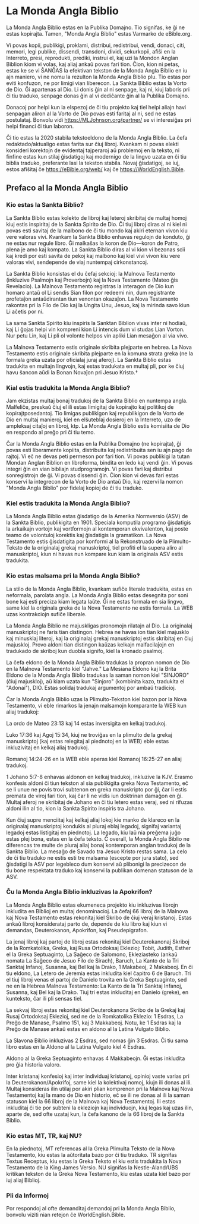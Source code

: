# La Monda Angla Biblio

La Monda Angla Biblio estas en la Publika Domajno. Tio signifas, ke ĝi ne estas kopirajta. Tamen, "Monda Angla Biblio" estas Varmarko de eBible.org.

Vi povas kopii, publikigi, proklami, distribui, redistribui, vendi, donaci, citi, memori, legi publike, dissendi, transdoni, dividi, sekurkopii, afiŝi en la Interreto, presi, reprodukti, prediki, instrui el, kaj uzi la Mondon Anglan Biblion kiom vi volas, kaj aliaj ankaŭ povas fari tion. Ĉion, kion ni petas, estas ke se vi ŜANĜAS la efektivan tekston de la Monda Angla Biblio en iu ajn maniero, vi ne nomu la rezulton la Monda Angla Biblio plu. Tio estas por eviti konfuzon, ne por limigi vian liberecon. La Sankta Biblio estas la Vorto de Dio. Ĝi apartenas al Dio. Li donis ĝin al ni senpage, kaj ni, kiuj laboris pri ĉi tiu traduko, senpage donas ĝin al vi dediĉante ĝin al la Publika Domajno.

Donacoj por helpi kun la elspezoj de ĉi tiu projekto kaj tiel helpi aliajn havi senpagan aliron al la Vorto de Dio povas esti faritaj al ni, sed ne estas postulataj. Bonvolu vidi https://MLJohnson.org/partner/ se vi interesiĝas pri helpi financi ĉi tiun laboron.

Ĉi tio estas la 2020 stabila tekstoeldono de la Monda Angla Biblio. La ĉefa redaktado/aktualigo estas farita sur ĉiuj libroj. Kvankam ni povas elekti konsideri korektojn de evidentaj tajperaroj aŭ problemoj en la teksto, ni finfine estas kun stilaj ĝisdatigoj kaj modernigo de la lingvo uzata en ĉi tiu biblia traduko, preferante lasi la tekston stabila. Novaj ĝisdatigoj, se iuj, estos afiŝitaj ĉe https://eBible.org/web/ kaj ĉe https://WorldEnglish.Bible.

## Prefaco al la Monda Angla Biblio

### Kio estas la Sankta Biblio?

La Sankta Biblio estas kolekto de libroj kaj leteroj skribitaj de multaj homoj kiuj estis inspiritaj de la Sankta Spirito de Dio. Ĉi tiuj libroj diras al ni kiel ni povas esti savitaj de la malbono de ĉi tiu mondo kaj akiri eternan vivon kiu vere valoras vivi. Kvankam la Sankta Biblio enhavas regulojn de konduto, ĝi ne estas nur regule libro. Ĝi malkaŝas la koron de Dio—koron de Patro, plena je amo kaj kompato. La Sankta Biblio diras al vi kion vi bezonas scii kaj kredi por esti savita de pekoj kaj malbono kaj kiel vivi vivon kiu vere valoras vivi, sendepende de viaj nuntempaj cirkonstancoj.

La Sankta Biblio konsistas el du ĉefaj sekcioj: la Malnova Testamento (inkluzive Psalmojn kaj Proverbojn) kaj la Nova Testamento (Mateo ĝis Revelacio). La Malnova Testamento registras la interagon de Dio kun homaro antaŭ ol Li sendis Sian filon por redeemi nin, dum registrante profetaĵon antaŭdirantan tiun venontan okazaĵon. La Nova Testamento rakontas pri la Filo de Dio kaj la Ungita Unu, Jesuo, kaj la mirinda savo kiun Li aĉetis por ni.

La sama Sankta Spirito kiu inspiris la Sanktan Biblion vivas inter ni hodiaŭ, kaj Li ĝojas helpi vin kompreni kion Li intencis dum vi studas Lian Vorton. Nur petu Lin, kaj Li pli ol volonte helpos vin apliki Lian mesaĝon al via vivo.

La Malnova Testamento estis originale skribita plejparte en hebrea. La Nova Testamento estis originale skribita plejparte en la komuna strata greka (ne la formala greka uzata por oficialaj juraj aferoj). La Sankta Biblio estas tradukita en multajn lingvojn, kaj estas tradukata en multaj pli, por ke ĉiuj havu ŝancon aŭdi la Bonan Novaĵon pri Jesuo Kristo.†

### Kial estis tradukita la Monda Angla Biblio?

Jam ekzistas multaj bonaj tradukoj de la Sankta Biblio en nuntempa angla. Malfeliĉe, preskaŭ ĉiuj el ili estas limigitaj de kopirajto kaj politikoj de kopirajtposedantoj. Tio limigas publikigon kaj republikigon de la Vorto de Dio en multaj manieroj, kiel en elŝuteblaj dosieroj en la Interreto, uzo de ampleksaj citaĵoj en libroj, ktp. La Monda Angla Biblio estis komisiita de Dio en respondo al preĝo pri ĉi tiu temo.

Ĉar la Monda Angla Biblio estas en la Publika Domajno (ne kopirajta), ĝi povas esti liberamente kopiita, distribuita kaj redistribuita sen iu ajn pago de rajtoj. Vi eĉ ne devas peti permeson por fari tion. Vi povas publikigi la tutan Mondan Anglan Biblion en libroforma, bindita en ledo kaj vendi ĝin. Vi povas integri ĝin en vian bibliajn studprogramojn. Vi povas fari kaj distribui sonregistrojn de ĝi. Vi povas dissendi ĝin. Ĉion kion vi devas fari estas konservi la integrecon de la Vorto de Dio antaŭ Dio, kaj rezervi la nomon "Monda Angla Biblio" por fidelaj kopioj de ĉi tiu traduko.

### Kiel estis tradukita la Monda Angla Biblio?

La Monda Angla Biblio estas ĝisdatigo de la Amerika Normversio (ASV) de la Sankta Biblio, publikigita en 1901. Speciala komputila programo ĝisdatigis la arkaikajn vortojn kaj vortformojn al kontemporan ekvivalenton, kaj poste teamo de volontuloj korektis kaj ĝisdatigis la gramatikon. La Nova Testamento estis ĝisdatigita por konformi al la Rekonstruado de la Plimulto-Teksto de la originalaj grekaj manuskriptoj, tiel profiti el la supera aliro al manuskriptoj, kiun ni havas nun kompare kun kiam la originala ASV estis tradukita.

### Kio estas malsama pri la Monda Angla Biblio?

La stilo de la Monda Angla Biblio, kvankam sufiĉe literale tradukita, estas en neformala, parolata angla. La Monda Angla Biblio estas desegnita por soni bone kaj esti preciza kiam legata laŭte. Ĝi ne estas formala en sia lingvo, same kiel la originala greka de la Nova Testamento ne estis formala. La WEB uzas kontrakciojn sufiĉe liberale.

La Monda Angla Biblio ne majuskligas pronomojn rilatajn al Dio. La originalaj manuskriptoj ne faris tian distingon. Hebrea ne havas ion tian kiel majusklo kaj minusklaj literoj, kaj la originalaj grekaj manuskriptoj estis skribitaj en ĉiuj majuskloj. Provo aldoni tian distingon kaŭzas kelkajn malfacilaĵojn en tradukado de skriboj kun duobla signifo, kiel la kronado psalmoj.

La ĉefa eldono de la Monda Angla Biblio tradukas la propran nomon de Dio en la Malnova Testamento kiel "Jahve." La Mesiana Eldono kaj la Brita Eldono de la Monda Angla Biblio tradukas la saman nomon kiel "SINJORO" (ĉiuj majuskloj), aŭ kiam uzata kun "Sinjoro" (kombinita kazo, tradukita el "Adonai"), DIO. Estas solidaj tradukaj argumentoj por ambaŭ tradicioj.

Ĉar la Monda Angla Biblio uzas la Plimulto-Tekston kiel bazon por la Nova Testamento, vi eble rimarkos la jenajn malsamojn komparante la WEB kun aliaj tradukoj:

La ordo de Mateo 23:13 kaj 14 estas inversigita en kelkaj tradukoj.

Luko 17:36 kaj Agoj 15:34, kiuj ne troviĝas en la plimulto de la grekaj manuskriptoj (kaj estas relegitaj al piednotoj en la WEB) eble estas inkluzivitaj en kelkaj aliaj tradukoj.

Romanoj 14:24-26 en la WEB eble aperas kiel Romanoj 16:25-27 en aliaj tradukoj.

1 Johano 5:7-8 enhavas aldonon en kelkaj tradukoj, inkluzive la KJV. Erasmo konfesis aldoni ĉi tiun tekston al sia publikigita greka Nova Testamento, eĉ se li unue ne povis trovi subtenon en greka manuskripto por ĝi, ĉar li estis premata de viroj fari tion, kaj ĉar li ne vidis iun doktrinan damaĝon en ĝi. Multaj aferoj ne skribitaj de Johano en ĉi tiu letero estas veraj, sed ni rifuzas aldoni ilin al tio, kion la Sankta Spirito inspiris tra Johano.

Kun ĉiuj supre menciitaj kaj kelkaj aliaj lokoj kie manko de klareco en la originalaj manuskriptoj kondukis al pluraj eblaj legadoj, signifaj variantaj legadoj estas listigitaj en piednotoj. La legado, kiu laŭ nia preĝema juĝo estas plej bona, estas en la ĉefa teksto. Ĉ overall, la Monda Angla Biblio ne diferencas tre multe de pluraj aliaj bonaj kontemporan anglan tradukoj de la Sankta Biblio. La mesaĝo de Savado tra Jesuo Kristo restas sama. La celo de ĉi tiu traduko ne estis esti tre malsama (escepte por jura stato), sed ĝisdatigi la ASV por legebleco dum konservi aŭ plibonigi la precizecon de tiu bone respektata traduko kaj konservi la publikan domenan statuson de la ASV.

### Ĉu la Monda Angla Biblio inkluzivas la Apokrifon?

La Monda Angla Biblio estas ekumeneca projekto kiu inkluzivas librojn inkludita en Biblioj en multaj denominacioj. La ĉefaj 66 libroj de la Malnova kaj Nova Testamento estas rekonitaj kiel Skribo de ĉiuj veraj kristanoj. Estas ankaŭ libroj konsiderataj parto de, depende de kiu libro kaj kiun vi demandas, Deuterokanon, Apokrifon, kaj Pseudepigrafon.

La jenaj libroj kaj partoj de libroj estas rekonitaj kiel Deuterokanonaj Skriboj de la Romkatolika, Greka, kaj Rusa Ortodoksaj Eklezioj: Tobit, Judith, Esther el la Greka Septuaginto, La Saĝeco de Salomono, Ekleziasteko (ankaŭ nomata La Saĝeco de Jesuo Filo de Sirach), Baruch, La Kanto de la Tri Sanktaj Infanoj, Susanna, kaj Bel kaj la Drako, 1 Makabeoj, 2 Makabeoj. En ĉi tiu eldono, La Letero de Jeremia estas inkludita kiel ĉapitro 6 de Baruch. Tri el tiuj libroj venas el partoj de Danielo trovita en la Greka Septuaginto, sed ne en la Hebrea Malnova Testamento: La Kanto de la Tri Sanktaj Infanoj, Susanna, kaj Bel kaj la Drako. Tiuj tri estas inkluditaj en Danielo (greke), en kunteksto, ĉar ili pli sensas tiel.

La sekvaj libroj estas rekonitaj kiel Deuterokanona Skribo de la Grekaj kaj Rusaj Ortodoksaj Eklezioj, sed ne de la Romkatolika Eklezio: 1 Esdras, La Preĝo de Manase, Psalmo 151, kaj 3 Makkabeoj. Notu, ke 1 Esdras kaj la Preĝo de Manase ankaŭ estas en aldono al la Latina Vulgato Biblio.

La Slavona Biblio inkluzivas 2 Esdras, sed nomas ĝin 3 Esdras. Ĉi tiu sama libro estas en la Aldono al la Latina Vulgato kiel 4 Esdras.

Aldono al la Greka Septuaginto enhavas 4 Makkabeojn. Ĝi estas inkludita pro ĝia historia valoro.

Inter kristanaj konfesioj kaj inter individuaj kristanoj, opinioj vaste varias pri la Deuterokanon/Apokrifoj, same kiel la kolektivaj nomoj, kiujn ili donas al ili. Multaj konsideras ilin utilaj por akiri plian komprenon pri la Malnova kaj Nova Testamentoj kaj la mano de Dio en historio, eĉ se ili ne donas al ili la saman statuson kiel la 66 libroj de la Malnova kaj Nova Testamentoj. Ili estas inkluditaj ĉi tie por subteni la ekleziojn kaj individuojn, kiuj legas kaj uzas ilin, aparte de, sed ofte uzataj kun, la ĉefa kanono de la 66 libroj de la Sankta Biblio.

### Kio estas MT, TR, kaj NU?

En la piednotoj, MT referencas al la Greka Plimulta Teksto de la Nova Testamento, kiu estas la aŭtoritata bazo por ĉi tiu traduko. TR signifas Textus Receptus, kiu estas la Greka Teksto el kiu estis tradukita la Nova Testamento de la King James Versio. NU signifas la Nestle-Aland/UBS kritikan tekston de la Greka Nova Testamento, kiu estas uzata kiel bazo por iuj aliaj Biblioj.

### Pli da Informoj

Por respondoj al ofte demanditaj demandoj pri la Monda Angla Biblio, bonvolu viziti nian retejon ĉe WorldEnglish.Bible.
